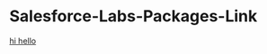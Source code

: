 # Salesforce-Labs-Packages-Link

[hi hello](https://www.reddit.com/r/github/comments/g037cr/how_to_add_linkswebsitelinks_to_your_github/)
